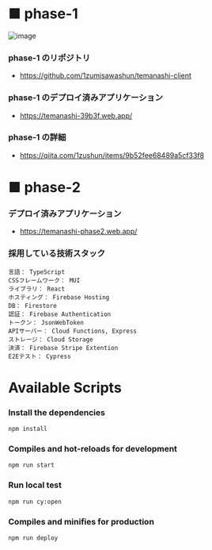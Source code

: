 # ■ phase-1

![image](https://user-images.githubusercontent.com/65071534/167672720-c0ba2b9b-020e-4e94-b73c-79280ba7f0ef.png)

### phase-1 のリポジトリ

- https://github.com/1zumisawashun/temanashi-client

### phase-1 のデプロイ済みアプリケーション

- https://temanashi-39b3f.web.app/

### phase-1 の詳細

- https://qiita.com/1zushun/items/9b52fee68489a5cf33f8

# ■ phase-2

### デプロイ済みアプリケーション

- https://temanashi-phase2.web.app/

### 採用している技術スタック

```
言語： TypeScript
CSSフレームワーク： MUI
ライブラリ： React
ホスティング： Firebase Hosting
DB： Firestore
認証： Firebase Authentication
トークン： JsonWebToken
APIサーバー： Cloud Functions, Express
ストレージ： Cloud Storage
決済： Firebase Stripe Extention
E2Eテスト： Cypress
```

# Available Scripts

### Install the dependencies

```
npm install
```

### Compiles and hot-reloads for development

```
npm run start
```

### Run local test

```
npm run cy:open
```

### Compiles and minifies for production

```
npm run deploy
```
